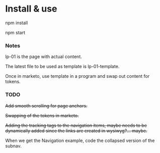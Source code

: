 # Install & use

npm install

npm start

### Notes

lp-01 is the page with actual content.

The latest file to be used as template is lp-01-template.

Once in marketo, use template in a program and swap out content for tokens.

### TODO

~~Add smooth scrolling for page anchors.~~

~~Swapping of the tokens in marketo.~~

~~Adding the tracking tags to the navigation items, maybe needs to be dynamically added since the links are created in wysiwyg?... maybe.~~

When we get the Navigation example, code the collapsed version of the subnav.